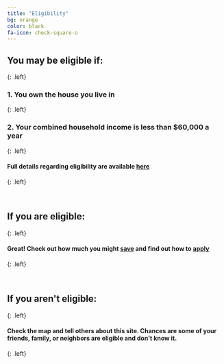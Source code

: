 ```yaml
---
title: "Eligibility"
bg: orange
color: black
fa-icon: check-square-o
---
```


## You **may** be eligible if:
{: .left}

### 1. You own the house you live in
{: .left}

### 2. Your combined household income is less than $60,000 a year
{: .left}

#### Full details regarding eligibility are available <a href="http://www.dat.state.md.us/sdatweb/htc.html" target="_blank">**here**</a>
{: .left}

<br>

## If you **are** eligible:
{: .left}

#### Great! Check out how much you might [**save**](#calculator) and find out how to [**apply**](#apply)
{: .left}

<br> 

## If you **aren't** eligible:
{: .left}

#### Check the map and tell others about this site.  Chances are some of your friends, family, or neighbors are eligible and don't know it.
{: .left}
